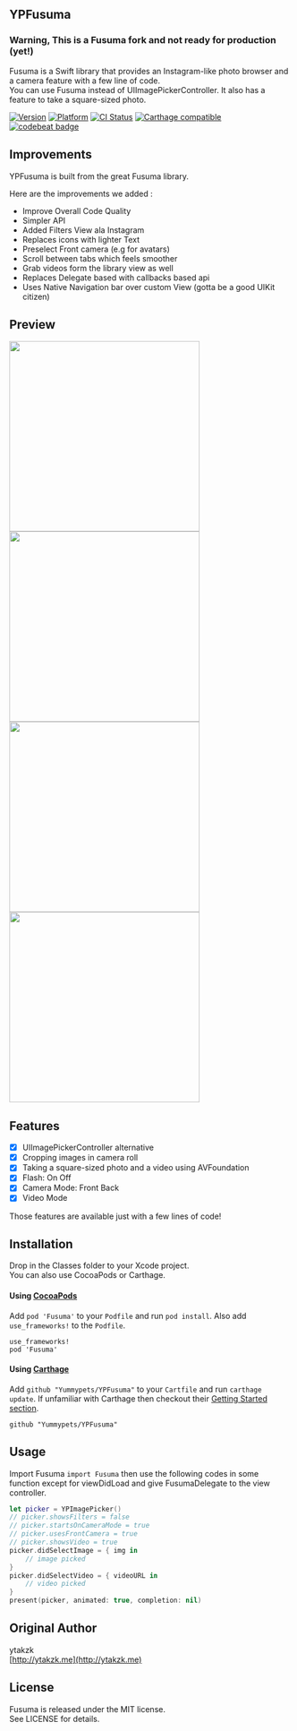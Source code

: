 ## YPFusuma

### Warning, This is a Fusuma fork and not ready for production (yet!)

Fusuma is a Swift library that provides an Instagram-like photo browser and a camera feature with a few line of code.  
You can use Fusuma instead of UIImagePickerController. It also has a feature to take a square-sized photo.

[![Version](https://img.shields.io/cocoapods/v/Fusuma.svg?style=flat)](http://cocoapods.org/pods/Fusuma)
[![Platform](https://img.shields.io/cocoapods/p/Fusuma.svg?style=flat)](http://cocoapods.org/pods/Fusuma)
[![CI Status](http://img.shields.io/travis/ytakzk/Fusuma.svg?style=flat)](https://travis-ci.org/ytakzk/Fusuma)
[![Carthage compatible](https://img.shields.io/badge/Carthage-compatible-4BC51D.svg?style=flat)](https://github.com/Carthage/Carthage)
[![codebeat badge](https://codebeat.co/badges/6a591267-c444-4c88-a410-56270d8ed9bc)](https://codebeat.co/projects/github-com-yummypets-ypfusuma)

## Improvements
YPFusuma is built from the great Fusuma library.

Here are the improvements we added :
- Improve Overall Code Quality
- Simpler API
- Added Filters View ala Instagram
- Replaces icons with lighter Text
- Preselect Front camera (e.g for avatars)
- Scroll between tabs which feels smoother
- Grab videos form the library view as well
- Replaces Delegate based with callbacks based api
- Uses Native Navigation bar over custom View (gotta be a good UIKit citizen)

## Preview

<img src="https://raw.githubusercontent.com/Yummypets/YPFusuma/master/Images/library.PNG" width="340px">
<img src="https://raw.githubusercontent.com/Yummypets/YPFusuma/master/Images/photo.PNG" width="340px">
<img src="https://raw.githubusercontent.com/Yummypets/YPFusuma/master/Images/video.PNG" width="340px">
<img src="https://raw.githubusercontent.com/Yummypets/YPFusuma/master/Images/filters.PNG" width="340px">

## Features
- [x] UIImagePickerController alternative
- [x] Cropping images in camera roll
- [x] Taking a square-sized photo and a video using AVFoundation
- [x] Flash: On Off
- [x] Camera Mode: Front Back
- [x] Video Mode

Those features are available just with a few lines of code!

## Installation

Drop in the Classes folder to your Xcode project.  
You can also use CocoaPods or Carthage.

#### Using [CocoaPods](http://cocoapods.org/)

Add `pod 'Fusuma'` to your `Podfile` and run `pod install`. Also add `use_frameworks!` to the `Podfile`.

```
use_frameworks!
pod 'Fusuma'
```

#### Using [Carthage](https://github.com/Carthage/Carthage)

Add `github "Yummypets/YPFusuma"` to your `Cartfile` and run `carthage update`. If unfamiliar with Carthage then checkout their [Getting Started section](https://github.com/Carthage/Carthage#getting-started).

```
github "Yummypets/YPFusuma"
```

## Usage
Import Fusuma ```import Fusuma``` then use the following codes in some function except for viewDidLoad and give FusumaDelegate to the view controller.  

```swift
let picker = YPImagePicker()
// picker.showsFilters = false
// picker.startsOnCameraMode = true
// picker.usesFrontCamera = true
// picker.showsVideo = true
picker.didSelectImage = { img in
    // image picked
}
picker.didSelectVideo = { videoURL in
    // video picked
}
present(picker, animated: true, completion: nil)
```


## Original Author
ytakzk  
[http://ytakzk.me](http://ytakzk.me)

## License
Fusuma is released under the MIT license.  
See LICENSE for details.

